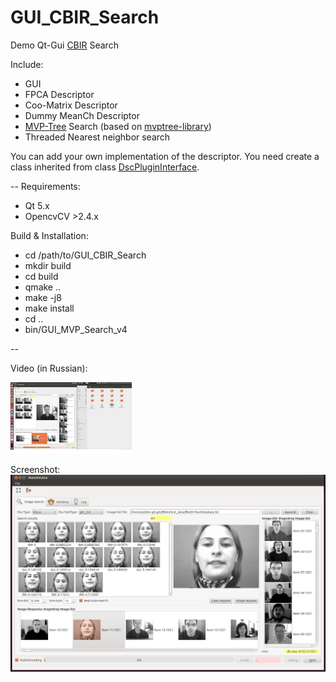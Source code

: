 # GUI_CBIR_Search

Demo Qt-Gui [CBIR](https://en.wikipedia.org/wiki/Content-based_image_retrieval) Search

Include:
- GUI
- FPCA Descriptor
- Coo-Matrix Descriptor
- Dummy MeanCh Descriptor
- [MVP-Tree](https://en.wikipedia.org/wiki/MVP_tree) Search (based on [mvptree-library](https://code.google.com/archive/p/mvptree-library/))
- Threaded Nearest neighbor search

You can add your own implementation of the descriptor. You need create a class inherited from class [DscPluginInterface](https://github.com/gakarak/GUI_CBIR_Search/blob/master/DSC_Plugin_Interface/dscplugininterface.h).

--
Requirements:
- Qt 5.x
- OpencvCV >2.4.x

Build & Installation:
* cd /path/to/GUI_CBIR_Search
* mkdir build
* cd build
* qmake ..
* make -j8
* make install
* cd ..
* bin/GUI_MVP_Search_v4

--

Video (in Russian):

[![alt tag](img/gui_cbir_search_1.png)](https://www.youtube.com/watch?v=wMTiA2vHxcM)

Screenshot:
![alt tag](img/gui_cbir_search_0.png)
